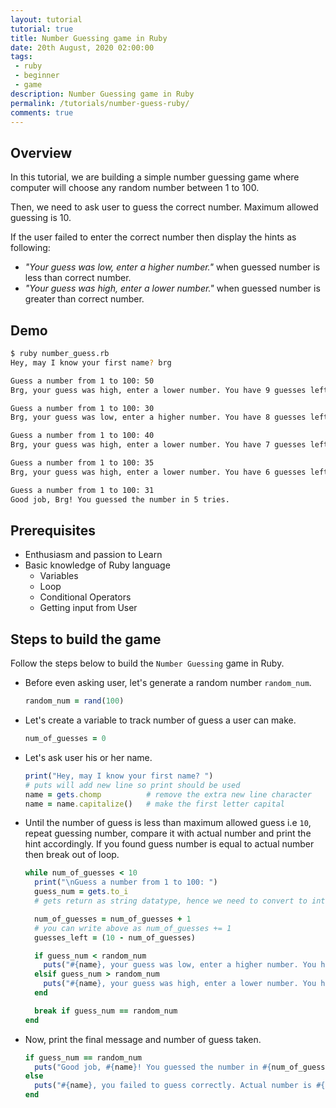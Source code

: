 ```yaml
---
layout: tutorial
tutorial: true
title: Number Guessing game in Ruby
date: 20th August, 2020 02:00:00
tags:
 - ruby
 - beginner
 - game
description: Number Guessing game in Ruby
permalink: /tutorials/number-guess-ruby/
comments: true
---
```


## Overview

In this tutorial, we are building a simple number guessing game where computer will choose any random
number between 1 to 100.

Then, we need to ask user to guess the correct number. Maximum allowed guessing is 10.

If the user failed to enter the correct number then display the hints as following:

- _"Your guess was low, enter a higher number."_ when guessed number is less than correct number.
- _"Your guess was high, enter a lower number."_ when guessed number is greater than correct number.

## Demo

```bash
$ ruby number_guess.rb
Hey, may I know your first name? brg

Guess a number from 1 to 100: 50
Brg, your guess was high, enter a lower number. You have 9 guesses left.

Guess a number from 1 to 100: 30
Brg, your guess was low, enter a higher number. You have 8 guesses left.

Guess a number from 1 to 100: 40
Brg, your guess was high, enter a lower number. You have 7 guesses left.

Guess a number from 1 to 100: 35
Brg, your guess was high, enter a lower number. You have 6 guesses left.

Guess a number from 1 to 100: 31
Good job, Brg! You guessed the number in 5 tries.
```

## Prerequisites

- Enthusiasm and passion to Learn
- Basic knowledge of Ruby language
  - Variables
  - Loop
  - Conditional Operators
  - Getting input from User

## Steps to build the game

Follow the steps below to build the `Number Guessing` game in Ruby.

- Before even asking user, let's generate a random number `random_num`.

  ```ruby
  random_num = rand(100)
  ```

- Let's create a variable to track number of guess a user can make.

  ```ruby
  num_of_guesses = 0
  ```

- Let's ask user his or her name.

  ```ruby
  print("Hey, may I know your first name? ")
  # puts will add new line so print should be used
  name = gets.chomp          # remove the extra new line character
  name = name.capitalize()   # make the first letter capital
  ```

- Until the number of guess is less than maximum allowed guess i.e `10`, repeat guessing number,
  compare it with actual number and print the hint accordingly. If you found guess number is equal
  to actual number then break out of loop.

  ```ruby
  while num_of_guesses < 10
    print("\nGuess a number from 1 to 100: ")
    guess_num = gets.to_i
    # gets return as string datatype, hence we need to convert to integer

    num_of_guesses = num_of_guesses + 1
    # you can write above as num_of_guesses += 1
    guesses_left = (10 - num_of_guesses)

    if guess_num < random_num
      puts("#{name}, your guess was low, enter a higher number. You have #{guesses_left} guesses left.")
    elsif guess_num > random_num
      puts("#{name}, your guess was high, enter a lower number. You have #{guesses_left} guesses left.")
    end

    break if guess_num == random_num
  end
  ```

- Now, print the final message and number of guess taken.

  ```ruby
  if guess_num == random_num
    puts("Good job, #{name}! You guessed the number in #{num_of_guesses} tries.")
  else
    puts("#{name}, you failed to guess correctly. Actual number is #{random_num}.")
  end
  ```
